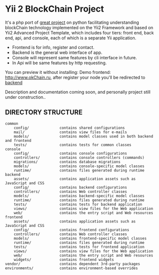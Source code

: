 Yii 2 BlockChain Project
========================

It's a php port of [great project](https://github.com/dvf/blockchain) on python
facilitating understanding blockChain technology
implemented on the Yii2 Framework and based on Yii2 Advanced Project Template, which
includes four tiers: front end, back end, api, and console, each of which
is a separate Yii application.

- Frontend is for info, register and contact.
- Backend is the general web interface of app.
- Console will represent same features by cli interface in future.
- In Api will be same features by http requesting.

You can preview it without installing:
Demo frontend: http://www.okChain.ru, after register your node you'll be redirected to [backend](http://www.okChain.ru)

Description and documentation coming soon, and personally project still under construction..


DIRECTORY STRUCTURE
-------------------

```
common
    config/              contains shared configurations
    mail/                contains view files for e-mails
    models/              contains model classes used in both backend and frontend
    tests/               contains tests for common classes    
console
    config/              contains console configurations
    controllers/         contains console controllers (commands)
    migrations/          contains database migrations
    models/              contains console-specific model classes
    runtime/             contains files generated during runtime
backend
    assets/              contains application assets such as JavaScript and CSS
    config/              contains backend configurations
    controllers/         contains Web controller classes
    models/              contains backend-specific model classes
    runtime/             contains files generated during runtime
    tests/               contains tests for backend application    
    views/               contains view files for the Web application
    web/                 contains the entry script and Web resources
frontend
    assets/              contains application assets such as JavaScript and CSS
    config/              contains frontend configurations
    controllers/         contains Web controller classes
    models/              contains frontend-specific model classes
    runtime/             contains files generated during runtime
    tests/               contains tests for frontend application
    views/               contains view files for the Web application
    web/                 contains the entry script and Web resources
    widgets/             contains frontend widgets
vendor/                  contains dependent 3rd-party packages
environments/            contains environment-based overrides
```
